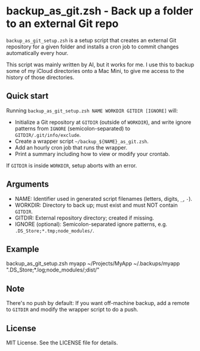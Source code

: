 # backup_as_git.zsh - Back up a folder to an external Git repo

`backup_as_git_setup.zsh` is a setup script that creates an external Git repository for a given folder and installs a cron job to commit changes automatically every hour. 

This script was mainly written by AI, but it works for me. I use this to backup some of my iCloud directories onto a Mac Mini, to give me access to the history of those directories.

## Quick start

Running `backup_as_git_setup.zsh NAME WORKDIR GITDIR [IGNORE]` will:
- Initialize a Git repository at `GITDIR` (outside of `WORKDIR`), and write ignore patterns from `IGNORE` (semicolon-separated) to `GITDIR/.git/info/exclude`.
- Create a wrapper script `~/backup_${NAME}_as_git.zsh`.
- Add an hourly cron job that runs the wrapper.
- Print a summary including how to view or modify your crontab.

If `GITDIR` is inside `WORKDIR`, setup aborts with an error.

## Arguments

- NAME: Identifier used in generated script filenames (letters, digits, `_`, `-`).
- WORKDIR: Directory to back up; must exist and must NOT contain `GITDIR`.
- GITDIR: External repository directory; created if missing.
- IGNORE (optional): Semicolon-separated ignore patterns, e.g. `.DS_Store;*.tmp;node_modules/`.

## Example

  backup_as_git_setup.zsh myapp ~/Projects/MyApp ~/.backups/myapp ".DS_Store;*.log;node_modules/;dist/"

## Note

There's no push by default: If you want off-machine backup, add a remote to `GITDIR` and modify the wrapper script to do a push.

## License

MIT License. See the LICENSE file for details.

